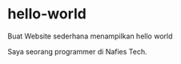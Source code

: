 # hello-world
Buat Website sederhana menampilkan hello world

Saya seorang programmer di Nafies Tech.
